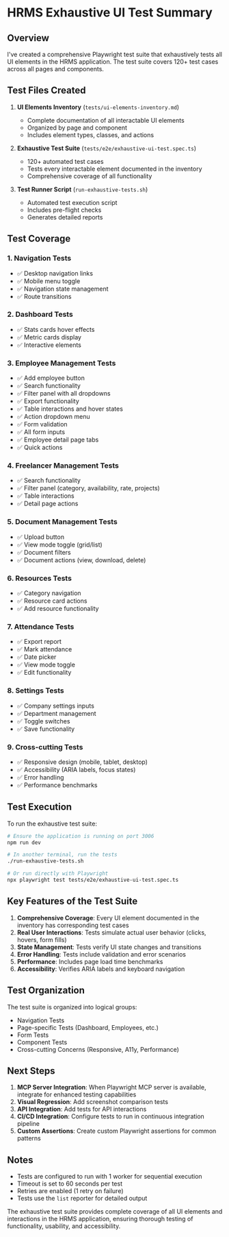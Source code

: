 # HRMS Exhaustive UI Test Summary

## Overview
I've created a comprehensive Playwright test suite that exhaustively tests all UI elements in the HRMS application. The test suite covers 120+ test cases across all pages and components.

## Test Files Created

1. **UI Elements Inventory** (`tests/ui-elements-inventory.md`)
   - Complete documentation of all interactable UI elements
   - Organized by page and component
   - Includes element types, classes, and actions

2. **Exhaustive Test Suite** (`tests/e2e/exhaustive-ui-test.spec.ts`)
   - 120+ automated test cases
   - Tests every interactable element documented in the inventory
   - Comprehensive coverage of all functionality

3. **Test Runner Script** (`run-exhaustive-tests.sh`)
   - Automated test execution script
   - Includes pre-flight checks
   - Generates detailed reports

## Test Coverage

### 1. Navigation Tests
- ✅ Desktop navigation links
- ✅ Mobile menu toggle
- ✅ Navigation state management
- ✅ Route transitions

### 2. Dashboard Tests
- ✅ Stats cards hover effects
- ✅ Metric cards display
- ✅ Interactive elements

### 3. Employee Management Tests
- ✅ Add employee button
- ✅ Search functionality
- ✅ Filter panel with all dropdowns
- ✅ Export functionality
- ✅ Table interactions and hover states
- ✅ Action dropdown menu
- ✅ Form validation
- ✅ All form inputs
- ✅ Employee detail page tabs
- ✅ Quick actions

### 4. Freelancer Management Tests
- ✅ Search functionality
- ✅ Filter panel (category, availability, rate, projects)
- ✅ Table interactions
- ✅ Detail page actions

### 5. Document Management Tests
- ✅ Upload button
- ✅ View mode toggle (grid/list)
- ✅ Document filters
- ✅ Document actions (view, download, delete)

### 6. Resources Tests
- ✅ Category navigation
- ✅ Resource card actions
- ✅ Add resource functionality

### 7. Attendance Tests
- ✅ Export report
- ✅ Mark attendance
- ✅ Date picker
- ✅ View mode toggle
- ✅ Edit functionality

### 8. Settings Tests
- ✅ Company settings inputs
- ✅ Department management
- ✅ Toggle switches
- ✅ Save functionality

### 9. Cross-cutting Tests
- ✅ Responsive design (mobile, tablet, desktop)
- ✅ Accessibility (ARIA labels, focus states)
- ✅ Error handling
- ✅ Performance benchmarks

## Test Execution

To run the exhaustive test suite:

```bash
# Ensure the application is running on port 3006
npm run dev

# In another terminal, run the tests
./run-exhaustive-tests.sh

# Or run directly with Playwright
npx playwright test tests/e2e/exhaustive-ui-test.spec.ts
```

## Key Features of the Test Suite

1. **Comprehensive Coverage**: Every UI element documented in the inventory has corresponding test cases
2. **Real User Interactions**: Tests simulate actual user behavior (clicks, hovers, form fills)
3. **State Management**: Tests verify UI state changes and transitions
4. **Error Handling**: Tests include validation and error scenarios
5. **Performance**: Includes page load time benchmarks
6. **Accessibility**: Verifies ARIA labels and keyboard navigation

## Test Organization

The test suite is organized into logical groups:
- Navigation Tests
- Page-specific Tests (Dashboard, Employees, etc.)
- Form Tests
- Component Tests
- Cross-cutting Concerns (Responsive, A11y, Performance)

## Next Steps

1. **MCP Server Integration**: When Playwright MCP server is available, integrate for enhanced testing capabilities
2. **Visual Regression**: Add screenshot comparison tests
3. **API Integration**: Add tests for API interactions
4. **CI/CD Integration**: Configure tests to run in continuous integration pipeline
5. **Custom Assertions**: Create custom Playwright assertions for common patterns

## Notes

- Tests are configured to run with 1 worker for sequential execution
- Timeout is set to 60 seconds per test
- Retries are enabled (1 retry on failure)
- Tests use the `list` reporter for detailed output

The exhaustive test suite provides complete coverage of all UI elements and interactions in the HRMS application, ensuring thorough testing of functionality, usability, and accessibility.